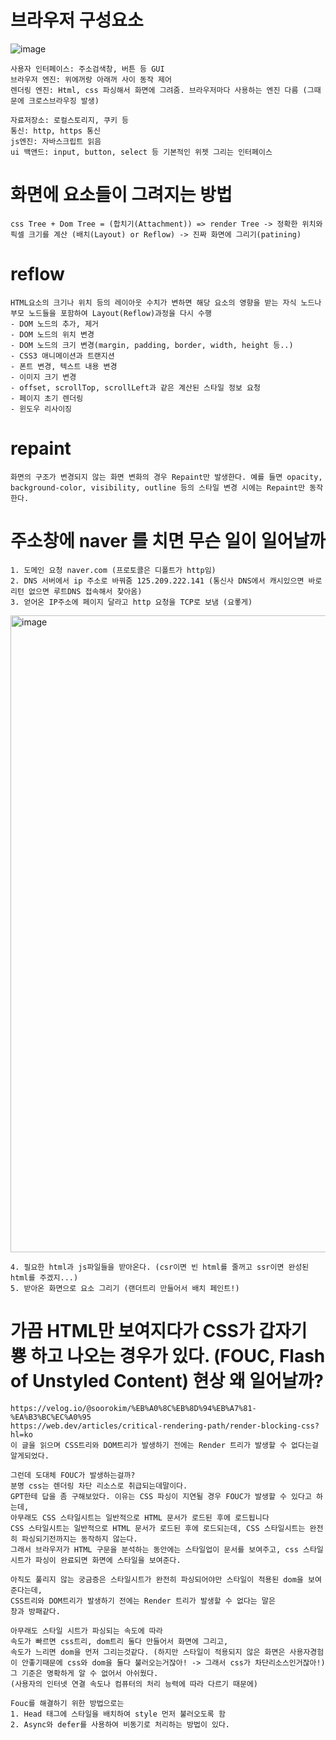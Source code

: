 # 브라우저 구성요소

![image](https://github.com/KoGaYoung/JS-study/assets/36693355/0a0d672b-6254-451e-8f93-69a87f88339c)

~~~
사용자 인터페이스: 주소검색창, 버튼 등 GUI
브라우저 엔진: 위에꺼랑 아래꺼 사이 동작 제어
렌더링 엔진: Html, css 파싱해서 화면에 그려줌. 브라우저마다 사용하는 엔진 다름 (그때문에 크로스브라우징 발생)

자료저장소: 로컬스토리지, 쿠키 등
통신: http, https 통신
js엔진: 자바스크립트 읽음
ui 백앤드: input, button, select 등 기본적인 위젯 그리는 인터페이스
~~~

# 화면에 요소들이 그려지는 방법
~~~
css Tree + Dom Tree = (합치기(Attachment)) => render Tree -> 정확한 위치와 픽셀 크기를 계산 (배치(Layout) or Reflow) -> 진짜 화면에 그리기(patining)
~~~

# reflow
~~~
HTML요소의 크기나 위치 등의 레이아웃 수치가 변하면 해당 요소의 영향을 받는 자식 노드나 부모 노드들을 포함하여 Layout(Reflow)과정을 다시 수행
- DOM 노드의 추가, 제거
- DOM 노드의 위치 변경
- DOM 노드의 크기 변경(margin, padding, border, width, height 등..)
- CSS3 애니메이션과 트랜지션
- 폰트 변경, 텍스트 내용 변경
- 이미지 크기 변경
- offset, scrollTop, scrollLeft과 같은 계산된 스타일 정보 요청
- 페이지 초기 렌더링
- 윈도우 리사이징
~~~

# repaint
~~~
화면의 구조가 변경되지 않는 화면 변화의 경우 Repaint만 발생한다. 예를 들면 opacity, background-color, visibility, outline 등의 스타일 변경 시에는 Repaint만 동작한다.
~~~

# 주소창에 naver 를 치면 무슨 일이 일어날까
~~~
1. 도메인 요청 naver.com (프로토콜은 디폴트가 http임)
2. DNS 서버에서 ip 주소로 바꿔줌 125.209.222.141 (통신사 DNS에서 캐시있으면 바로 리턴 없으면 루트DNS 접속해서 찾아옴)
3. 얻어온 IP주소에 페이지 달라고 http 요청을 TCP로 보냄 (요롷게)
~~~
<img width="1019" alt="image" src="https://github.com/KoGaYoung/JS-study/assets/36693355/19409059-4185-43bb-8bdc-fe6d293be2b2">

~~~
4. 필요한 html과 js파일들을 받아온다. (csr이면 빈 html를 줄꺼고 ssr이면 완성된 html를 주겠지...)
5. 받아온 화면으로 요소 그리기 (랜더트리 만들어서 배치 페인트!)
~~~

# 가끔 HTML만 보여지다가 CSS가 갑자기 뿅 하고 나오는 경우가 있다. (FOUC, Flash of Unstyled Content) 현상 왜 일어날까?
~~~
https://velog.io/@soorokim/%EB%A0%8C%EB%8D%94%EB%A7%81-%EA%B3%BC%EC%A0%95
https://web.dev/articles/critical-rendering-path/render-blocking-css?hl=ko
이 글을 읽으며 CSS트리와 DOM트리가 발생하기 전에는 Render 트리가 발생할 수 없다는걸 알게되었다.

그런데 도대체 FOUC가 발생하는걸까?
분명 css는 렌더링 차단 리소스로 취급되는데말이다.
GPT한테 답을 좀 구해보았다. 이유는 CSS 파싱이 지연될 경우 FOUC가 발생할 수 있다고 하는데,
아무래도 CSS 스타일시트는 일반적으로 HTML 문서가 로드된 후에 로드됩니다
CSS 스타일시트는 일반적으로 HTML 문서가 로드된 후에 로드되는데, CSS 스타일시트는 완전히 파싱되기전까지는 동작하지 않는다.
그래서 브라우저가 HTML 구문을 분석하는 동안에는 스타일업이 문서를 보여주고, css 스타일 시트가 파싱이 완료되면 화면에 스타일을 보여준다.

아직도 풀리지 않는 궁금증은 스타일시트가 완전히 파싱되어야만 스타일이 적용된 dom을 보여준다는데,
CSS트리와 DOM트리가 발생하기 전에는 Render 트리가 발생할 수 없다는 말은
창과 방패같다.

아무래도 스타일 시트가 파싱되는 속도에 따라
속도가 빠르면 css트리, dom트리 둘다 만들어서 화면에 그리고,
속도가 느리면 dom을 먼저 그리는것같다. (하지만 스타일이 적용되지 않은 화면은 사용자경험이 안좋기때문에 css와 dom을 둘다 불러오는거잖아! -> 그래서 css가 차단리소스인거잖아!)
그 기준은 명확하게 알 수 없어서 아쉬웠다.
(사용자의 인터넷 연결 속도나 컴퓨터의 처리 능력에 따라 다르기 때문에)

Fouc를 해결하기 위한 방법으로는
1. Head 태그에 스타일을 배치하여 style 먼저 불러오도록 함
2. Async와 defer를 사용하여 비동기로 처리하는 방법이 있다.
~~~
